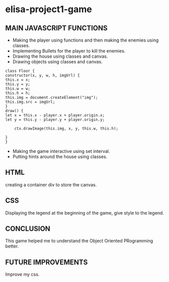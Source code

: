 # elisa-project1-game

## MAIN JAVASCRIPT FUNCTIONS

- Making the player using functions and then making the enemies using classes.
- Implementing Bullets for the player to kill the enemies.
- Drawing the house using classes and canvas.
- Drawing objects using classes and canvas.

```
class Floor {
constructor(x, y, w, h, imgUrl) {
this.x = x;
this.y = y;
this.w = w;
this.h = h;
this.img = document.createElement("img");
this.img.src = imgUrl;
}
draw() {
let x = this.x - player.x + player.origin.x;
let y = this.y - player.y + player.origin.y;

    ctx.drawImage(this.img, x, y, this.w, this.h);

}
}
```

- Making the game interactive using set interval.
- Putting hints around the house using classes.

## HTML

creating a container div to store the canvas.

## CSS

Displaying the legend at the beginning of the game, give style to the legend.

## CONCLUSION

This game helped me to understand the Object Oriented PRogramming better.

## FUTURE IMPROVEMENTS

Improve my css.

